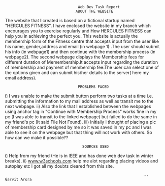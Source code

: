                                      Web Dev Task Report
                                    ABOUT THE WEBSITE
The website that I created is based on a fictional startup named "HERCULES FITNESS".
I have enclosed the website in my branch which encourages you to exercise regularly and 
How HERCULES FITNESS can help you in achieving the perfect you. This website is actually 
the membership form of the Fitness centre that accepts input from the user like his name,
gender,address and email (in webpage 1) .The user should submit his info (in webpage1)
and then continue with the membership process (in webpage2). The second webpage
displays the Membership fees for different duration of Memembership.It accepts input 
regarding the duration of membership and payment of membership fee.The user can select
one of the options given and can submit his/her details to the server( here my email address).

                                     PROBLEMS FACED
i) I was unable to make the submit button perform two tasks at a time i.e. submitting the information 
    to my mail address as well as transit me to the next webpage.
ii) Also the link that I established between the webpages using anchor tag in "Continue with
     Membership Process" works fine in my pc (I was able to transit to the linked webpage)
    but failed to do the same in my friend's pc (It said File Not Found).
iii) Initially I thought of placing a pic of membership card designed by me so it was saved in 
     my pc and I was able to see it on the webpage but that thing will not work with others.
    So how can we make it possible??

                                       SOURCES USED
i) Help from my friend (He is in IEEE and has done web dev task in winter breaks).
ii) www.w3schools.com help me alot regarding placing videos and autoplay etc
    I got all my doubts cleared from this site.

                                                                   --Garvit Arora